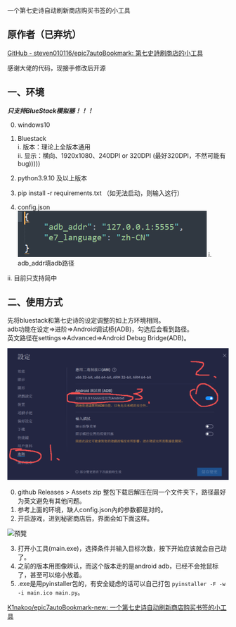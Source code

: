 一个第七史诗自动刷新商店购买书签的小工具

## 原作者（已弃坑）

[GitHub - steven010116/epic7autoBookmark: 第七史詩刷商店的小工具](https://github.com/steven010116/epic7autoBookmark)

感谢大佬的代码，现接手修改后开源


## 一、环境

***只支持BlueStack模拟器！！！***

0. windows10 

1. Bluestack  
     i. 版本：理论上全版本通用  
       ii. 显示：横向、1920x1080、240DPI or 320DPI   (最好320DPI，不然可能有bug)))))

2. python3.9.10  及以上版本

3. pip install -r requirements.txt  （如无法启动，则输入这行）

4. config.json  
     ![image-20250901142732639](assets/image-20250901142732639.png)
       i. adb_addr填adb路径  

  ii. 目前只支持简中

## 二、使用方式
先将bluestack和第七史诗的设定调整的如上方环境相同。  
adb功能在设定=>进阶=>Android调试桥(ADB)，勾选后会看到路径。  
英文路径在settings=>Advanced=>Android Debug Bridge(ADB)。  

![image-20250901142930377](assets/image-20250901142930377.png)  



0. github Releases > Assets  zip 整包下载后解压在同一个文件夹下，路径最好为英文避免有其他问题。
1. 参考上面的环境，缺人config.json內的参数都是对的。
2. 开启游戏，进到秘密商店后，界面会如下面这样。  

![預覽](https://i.imgur.com/KxeSpWM.png)  

3. 打开小工具(main.exe)，选择条件并输入目标次数，按下开始应该就会自己动了。  
4. 之前的版本用图像辨认，而这个版本走的是android adb，已经不会抢鼠标了，甚至可以缩小放着。  
5. .exe是用pyinstaller包的，有安全疑虑的话可以自己打包 `pyinstaller -F -w -i main.ico main.py`。



[K1nakoo/epic7autoBookmark-new: 一个第七史诗自动刷新商店购买书签的小工具](https://github.com/K1nakoo/epic7autoBookmark-new)

